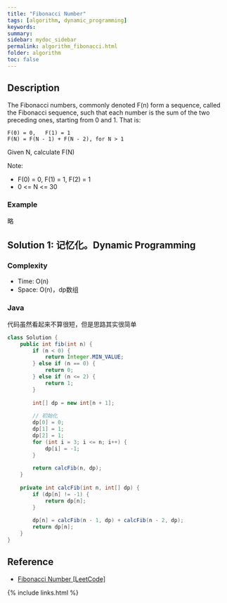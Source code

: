 ```yaml
---
title: "Fibonacci Number"
tags: [algorithm, dynamic_programming]
keywords:
summary:
sidebar: mydoc_sidebar
permalink: algorithm_fibonacci.html
folder: algorithm
toc: false
---
```


## Description
The Fibonacci numbers, commonly denoted F(n) form a sequence, called the Fibonacci sequence, such that each number is the sum of the two preceding ones, starting from 0 and 1. That is:
```
F(0) = 0,   F(1) = 1
F(N) = F(N - 1) + F(N - 2), for N > 1
```
Given N, calculate F(N)

Note:
* F(0) = 0, F(1) = 1, F(2) = 1
* 0 <= N <= 30

### Example
略

## Solution 1: 记忆化。Dynamic Programming

### Complexity
* Time: O(n)
* Space: O(n)，dp数组

### Java
代码虽然看起来不算很短，但是思路其实很简单
```java
class Solution {
    public int fib(int n) {
        if (n < 0) {
            return Integer.MIN_VALUE;
        } else if (n == 0) {
            return 0;
        } else if (n <= 2) {
            return 1;
        }
        
        int[] dp = new int[n + 1];
        
        // 初始化
        dp[0] = 0;
        dp[1] = 1;
        dp[2] = 1;
        for (int i = 3; i <= n; i++) {
            dp[i] = -1;
        }
        
        return calcFib(n, dp);
    }
    
    private int calcFib(int n, int[] dp) {
        if (dp[n] != -1) {
            return dp[n];
        }
        
        dp[n] = calcFib(n - 1, dp) + calcFib(n - 2, dp);
        return dp[n];
    }
}
```

## Reference
* [Fibonacci Number [LeetCode]](https://leetcode.com/problems/fibonacci-number/description/)

{% include links.html %}
